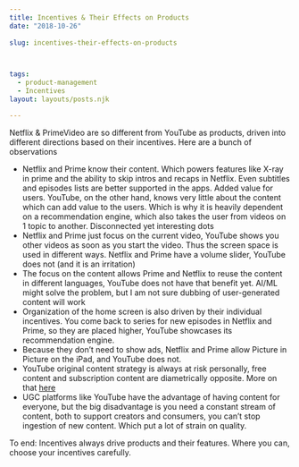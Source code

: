 ```yaml
---
title: Incentives & Their Effects on Products
date: "2018-10-26"
 
slug: incentives-their-effects-on-products



tags: 
  - product-management 
  - Incentives
layout: layouts/posts.njk

---
```


Netflix & PrimeVideo are so different from YouTube as products, driven into different directions based on their incentives. Here are a bunch of observations

- Netflix and Prime know their content. Which powers features like X-ray in prime and the ability to skip intros and recaps in Netflix. Even subtitles and episodes lists are better supported in the apps. Added value for users. YouTube, on the other hand, knows very little about the content which can add value to the users. Which is why it is heavily dependent on a recommendation engine, which also takes the user from videos on 1 topic to another. Disconnected yet interesting dots
- Netflix and Prime just focus on the current video, YouTube shows you other videos as soon as you start the video. Thus the screen space is used in different ways. Netflix and Prime have a volume slider, YouTube does not (and it is an irritation)
- The focus on the content allows Prime and Netflix to reuse the content in different languages, YouTube does not have that benefit yet. AI/ML might solve the problem, but I am not sure dubbing of user-generated content will work
- Organization of the home screen is also driven by their individual incentives. You come back to series for new episodes in Netflix and Prime, so they are placed higher, YouTube showcases its recommendation engine.
- Because they don’t need to show ads, Netflix and Prime allow Picture in Picture on the iPad, and YouTube does not.
- YouTube original content strategy is always at risk personally, free content and subscription content are diametrically opposite. More on that [here](/2018/07/16/diametrically-opposite-skills/)
- UGC platforms like YouTube have the advantage of having content for everyone, but the big disadvantage is you need a constant stream of content, both to support creators and consumers, you can’t stop ingestion of new content. Which put a lot of strain on quality.

To end: Incentives always drive products and their features. Where you can, choose your incentives carefully.
